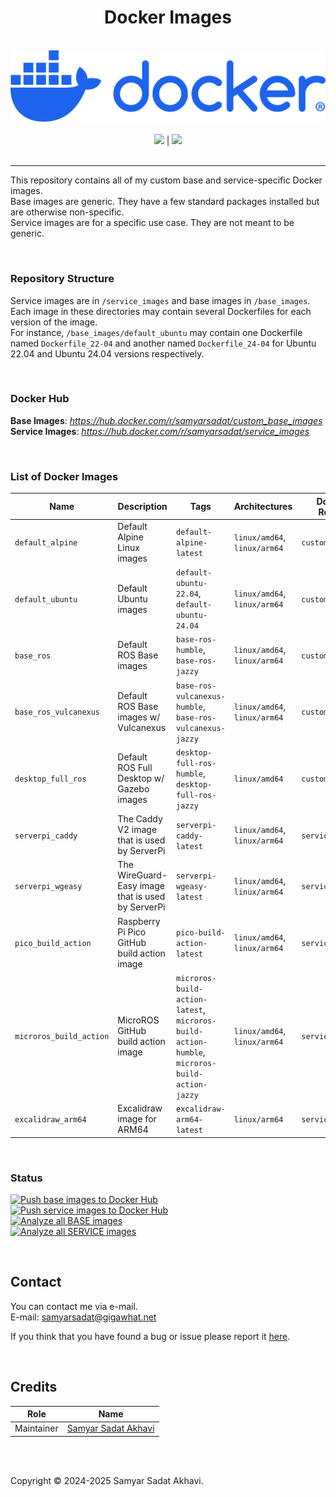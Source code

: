 <h1 align="center">Docker Images</h1>

<p align="center">
	<br>
	<a href="https://www.docker.com/"><img src="https://github.com/samyarsadat/Docker-Images/raw/main/.github/images/docker-logo-blue.png"></a>
	<br><br>
	<a href="https://github.com/samyarsadat/Docker-Images/blob/main/LICENSE"><img src="https://img.shields.io/github/license/samyarsadat/Docker-Images?color=blue"></a>
	|
	<a href="https://github.com/samyarsadat/Docker-Images/issues"><img src="https://img.shields.io/github/issues/samyarsadat/Docker-Images"></a>
	<br><br>
</p>


----
This repository contains all of my custom base and service-specific Docker images.\
Base images are generic. They have a few standard packages installed but are otherwise non-specific.\
Service images are for a specific use case. They are not meant to be generic.

<br>

### Repository Structure
Service images are in `/service_images` and base images in `/base_images`.\
Each image in these directories may contain several Dockerfiles for each version of the image.\
For instance, `/base_images/default_ubuntu` may contain one Dockerfile named `Dockerfile_22-04` and another named `Dockerfile_24-04` for Ubuntu 22.04 and Ubuntu 24.04 versions respectively.

<br>

### Docker Hub
**Base Images**: _https://hub.docker.com/r/samyarsadat/custom_base_images_ \
**Service Images**: _https://hub.docker.com/r/samyarsadat/service_images_

<br>

### List of Docker Images
| Name                    | Description                                       | Tags                                                                                                  | Architectures                | Docker Hub Repository     |
| ----------------------- | ------------------------------------------------- | ----------------------------------------------------------------------------------------------------- | ---------------------------- | ------------------------- |
| `default_alpine`        | Default Alpine Linux images                       | `default-alpine-latest`                                                                               | `linux/amd64`, `linux/arm64` | `custom_base_images`      |
| `default_ubuntu`        | Default Ubuntu images                             | `default-ubuntu-22.04`,<br> `default-ubuntu-24.04`                                                    | `linux/amd64`, `linux/arm64` | `custom_base_images`      |
| `base_ros`              | Default ROS Base images                           | `base-ros-humble`,<br> `base-ros-jazzy`                                                               | `linux/amd64`, `linux/arm64` | `custom_base_images`      |
| `base_ros_vulcanexus`   | Default ROS Base images w/ Vulcanexus             | `base-ros-vulcanexus-humble`,<br> `base-ros-vulcanexus-jazzy`                                         | `linux/amd64`, `linux/arm64` | `custom_base_images`      |
| `desktop_full_ros`      | Default ROS Full Desktop w/ Gazebo images         | `desktop-full-ros-humble`,<br> `desktop-full-ros-jazzy`                                               | `linux/amd64`                | `custom_base_images`      |
| `serverpi_caddy`        | The Caddy V2 image that is used by ServerPi       | `serverpi-caddy-latest`                                                                               | `linux/amd64`, `linux/arm64` | `service_images`          |
| `serverpi_wgeasy`       | The WireGuard-Easy image that is used by ServerPi | `serverpi-wgeasy-latest`                                                                              | `linux/amd64`, `linux/arm64` | `service_images`          |
| `pico_build_action`     | Raspberry Pi Pico GitHub build action image       | `pico-build-action-latest`                                                                            | `linux/amd64`, `linux/arm64` | `service_images`          |
| `microros_build_action` | MicroROS GitHub build action image                | `microros-build-action-latest`,<br> `microros-build-action-humble`,<br> `microros-build-action-jazzy` | `linux/amd64`, `linux/arm64` | `service_images`          |
| `excalidraw_arm64`      | Excalidraw image for ARM64                        | `excalidraw-arm64-latest`                                                                             | `linux/arm64`                | `service_images`          |

<br>

### Status
[![Push base images to Docker Hub](https://github.com/samyarsadat/Docker-Images/actions/workflows/push_base_images.yml/badge.svg)](https://github.com/samyarsadat/Docker-Images/actions/workflows/push_base_images.yml)
<br>
[![Push service images to Docker Hub](https://github.com/samyarsadat/Docker-Images/actions/workflows/push_service_images.yml/badge.svg)](https://github.com/samyarsadat/Docker-Images/actions/workflows/push_service_images.yml)
<br>
[![Analyze all BASE images](https://github.com/samyarsadat/Docker-Images/actions/workflows/analyze_base_images.yml/badge.svg)](https://github.com/samyarsadat/Docker-Images/actions/workflows/analyze_base_images.yml)
<br>
[![Analyze all SERVICE images](https://github.com/samyarsadat/Docker-Images/actions/workflows/analyze_service_images.yml/badge.svg)](https://github.com/samyarsadat/Docker-Images/actions/workflows/analyze_service_images.yml)

<br>

## Contact
You can contact me via e-mail.\
E-mail: samyarsadat@gigawhat.net

If you think that you have found a bug or issue please report it <a href="../../issues">here</a>.

<br>

## Credits
| Role           | Name                                                             |
| -------------- | ---------------------------------------------------------------- |
| Maintainer     | <a href="https://github.com/samyarsadat">Samyar Sadat Akhavi</a> |

<br>
<br>

Copyright © 2024-2025 Samyar Sadat Akhavi.